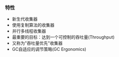### 特性 ###
* 新生代收集器
* 使用复制算法的收集器
* 并行多线程收集器
* 最重要的目标：达到一个可控制的吞吐量(Throughput)
* 又称为"吞吐量优先"收集器
* GC自适应的调节策略(GC Ergonomics)